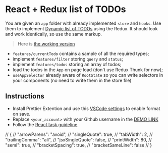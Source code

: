 # React + Redux list of TODOs

You are given an `app` folder with already implemented `store` and `hooks`.
Use them to implement [Dynamic list of TODOs](https://github.com/mate-academy/react_dynamic-list-of-todos#react-dynamic-list-of-todos)
using the Redux. It should look and work identically, so use the same markup.

> Here is [the working version](https://mate-academy.github.io/react_redux-list-of-todos/)

- `features/currentTodo` contains a sample of all the required types;
- implement `features/filter` storing `query` and `status`;
- implement `features/todos` storing an array of todos;
- load the todos in the `App` on page load (don't use Redux Thunk for now);
- `useAppSelector` already aware of `RootState` so you can write selectors in your
components (no need to write them in the store file)

## Instructions
- Install Prettier Extention and use this [VSCode settings](https://mate-academy.github.io/fe-program/tools/vscode/settings.json) to enable format on save.
- Replace `<your_account>` with your Github username in the [DEMO LINK](https://yurii-shkrobut-m.github.io/react_redux-list-of-todos/)
- Follow the [React task guideline](https://github.com/mate-academy/react_task-guideline#react-tasks-guideline)


// {
//   "arrowParens": "avoid",
//   "singleQuote": true,
//   "tabWidth": 2,
//   "trailingComma": "all",
//   "jsxSingleQuote": false,
//   "printWidth": 80,
//   "semi": true,
//   "bracketSpacing": true,
//   "bracketSameLine": false
// }
